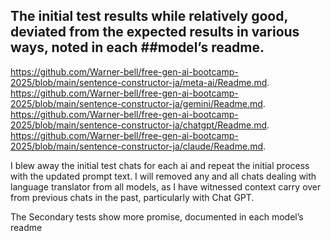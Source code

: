 ## The initial test results  while relatively good, deviated from the expected results in various ways, noted in each ##model’s readme.

https://github.com/Warner-bell/free-gen-ai-bootcamp-2025/blob/main/sentence-constructor-ja/meta-ai/Readme.md.
https://github.com/Warner-bell/free-gen-ai-bootcamp-2025/blob/main/sentence-constructor-ja/gemini/Readme.md.
https://github.com/Warner-bell/free-gen-ai-bootcamp-2025/blob/main/sentence-constructor-ja/chatgpt/Readme.md.
https://github.com/Warner-bell/free-gen-ai-bootcamp-2025/blob/main/sentence-constructor-ja/claude/Readme.md.

I blew away the initial test chats for each ai and repeat the initial process with the updated prompt text. I will removed any and all chats dealing with language translator from all models, as I have witnessed context carry over from previous  chats in the past, particularly with Chat GPT.

The Secondary tests show more promise, documented in each model’s readme